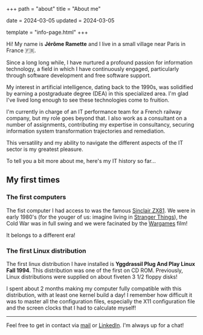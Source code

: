 +++
path = "about"
title = "About me"

date = 2024-03-05
updated = 2024-03-05

template = "info-page.html"
+++

Hi! My name is **Jérôme Ramette** and I live in a small village near Paris in France 🇫🇷.

Since a long long while, I have nurtured a profound passion for information technology, a field in which I have continuously engaged, particularly through software development and free software support.

My interest in artificial intelligence, dating back to the 1990s, was solidified by earning a postgraduate degree (DEA) in this specialized area. I'm glad I've lived long enough to see these technologies come to fruition.

I'm currently in charge of an IT performance team for a French railway company, but my role goes beyond that. I also work as a consultant on a number of assignments, contributing my expertise in consultancy, securing information system transformation trajectories and remediation.

This versatility and my ability to navigate the different aspects of the IT sector is my greatest pleasure.

To tell you a bit more about me, here's my IT history so far...

## My first times
### The first computers ##
The fist computer I had access to was the famous [Sinclair ZX81](https://en.wikipedia.org/wiki/ZX81). We were in early 1980's (for the youger of us: imagine living in [Stranger Things](https://www.youtube.com/watch?v=b9EkMc79ZSU)), the Cold War was in full swing and we were facinated by the [Wargames](https://www.youtube.com/watch?v=TQUsLAAZuhU) film!

It belongs to a different era!

### The first Linux distribution ##
The first linux distribution I have installed is **Yggdrassil Plug And Play Linux Fall 1994**. This distribution was one of the first on CD ROM. Previously, Linux distributions were supplied on about fiveten 3 1/2 floppy disks!

I spent about 2 months making my computer fully compatible with this distribution, with at least one kernel build a day! I remember how difficult it was to master all the configuration files, especially the X11 configuration file and the screen clocks that I had to calculate myself!






---
Feel free to get in contact via [mail](mailto:jerome.ramette@gmail.com) or [LinkedIn](https://www.linkedin.com/in/jramette/). I'm always up for a chat!
